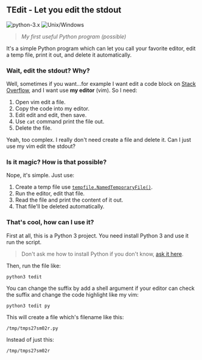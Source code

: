 ## TEdit - Let you edit the stdout

![python-3.x](https://img.shields.io/badge/python-3.x-green.svg) ![Unix/Windows](https://img.shields.io/badge/platform-unix%2Fwindows-blue.svg)
> *My first useful Python program (possible)*  

It's a simple Python program which can let you call your favorite editor, edit a temp file, print it out, and delete it automatically.


### Wait, edit the stdout? Why?

Well, sometimes if you want...for example I want edit a code block on [Stack Overflow](https://stackoverflow.com/), and I want use **my editor** (vim). So I need:

1. Open vim edit a file.
2. Copy the code into my editor.
3. Edit edit and edit, then save.
4. Use `cat` command print the file out.
5. Delete the file.

Yeah, too complex. I really don't need create a file and delete it. Can I just use my vim edit the stdout?


### Is it magic? How is that possible?

Nope, it's simple. Just use:

1. Create a temp file use [`tempfile.NamedTemporaryFile()`](https://docs.python.org/3/library/tempfile.html#tempfile.NamedTemporaryFile).
2. Run the editor, edit that file.
3. Read the file and print the content of it out.
4. That file'll be deleted automatically.


### That's cool, how can I use it?

First at all, this is a Python 3 project. You need install Python 3 and use it run the script.

> Don't ask me how to install Python if you don't know, [ask it here](https://www.google.com/).

Then, run the file like:

    python3 tedit

You can change the suffix by add a shell argument if your editor can check the suffix and change the code highlight like my vim:

    python3 tedit py

This will create a file which's filename like this:

    /tmp/tmps27sm02r.py

Instead of just this:

    /tmp/tmps27sm02r
